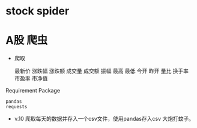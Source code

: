# stock spider
# A股 爬虫
* 爬取

    最新价
    涨跌幅
    涨跌额
    成交量
    成交额
    振幅
    最高
    最低
    今开
    昨开
    量比
    换手率
    市盈率
    市净值
    
Requirement Package
    
    pandas
    requests
    
* v.10 爬取每天的数据并存入一个csv文件，使用pandas存入csv
大炮打蚊子。



    